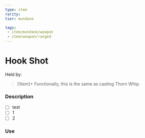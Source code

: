 ```yaml
---
type: item
rarity: 
tier: mundane

tags:
 - item/mundane/weapon
 - item/weapon/ranged
---
```

 # Hook Shot
Held by:
 
> [!item]+
> Functionally, this is the same as casting Thorn Whip.
>  
 
 ### Description
 
- [ ] test
- [ ] 1
- [ ] 2

 ### Use
 
 